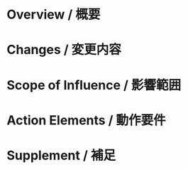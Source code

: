 <!-- This is just a template, so you don't have to fill in all the fields -->
<!-- あくまでテンプレートなので必ずしもすべての項目を埋めなくてよい -->

# Overview / 概要
<!-- Purpose of the change or associated Issue number -->
<!-- 変更の目的 もしくは 関連するIssue番号 -->

# Changes / 変更内容
<!-- If there is a change in the view, it would be easier to understand if there is a scrapbook comparison -->
<!-- ビューの変更がある場合はスクショによる比較などがあるとわかりやすい -->

# Scope of Influence / 影響範囲
<!-- This function has been changed, so this function is also affected, etc -->
<!-- この関数を変更したのでこの機能にも影響がある、など -->

# Action Elements / 動作要件
<!-- Environment variables / dependencies / DB updates, etc. required for operation -->
<!-- 動作に必要な 環境変数 / 依存関係 / DBの更新 など -->

# Supplement / 補足
<!-- What to look for when reviewing, what to try in a local environment, etc -->
<!-- レビューをする際に見てほしい点、ローカル環境で試す際の注意点、など -->
